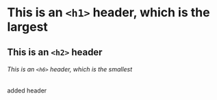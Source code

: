 # This is an `<h1>` header, which is the largest

## This is an `<h2>` header

###### This is an `<h6>` header, which is the smallest












added header
